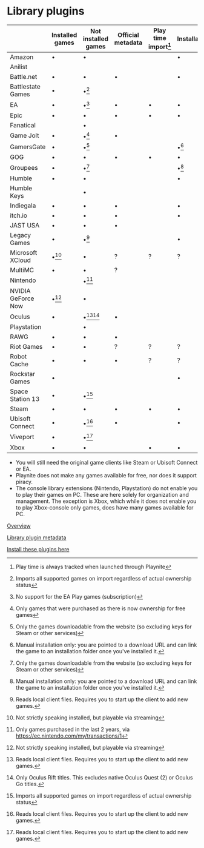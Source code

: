 # Library plugins

|                    | Installed games | Not installed games | Official metadata | Play time import[^h] | Installation |
| ------------------ | --------------- | ------------------- | ----------------- | -------------------- | ------------ |
| Amazon             | •               | •                   |                   |                      | •            |
| Anilist            |                 |                     |                   |                      |              |
| Battle.net         | •               | •                   | •                 |                      | •            |
| Battlestate Games  | •               | •[^g]               |                   |                      |              |
| EA                 | •               | •[^e]               | •                 | •                    | •            |
| Epic               | •               | •                   | •                 | •                    | •            |
| Fanatical          |                 | •                   |                   |                      |              |
| Game Jolt          | •               | •[^j]               | •                 |                      |              |
| GamersGate         | •               | •[^d]               |                   |                      | •[^c]        |
| GOG                | •               | •                   | •                 | •                    | •            |
| Groupees           | •               | •[^d]               |                   |                      | •[^c]        |
| Humble             | •               | •                   |                   |                      | •            |
| Humble Keys        |                 | •                   |                   |                      |              |
| Indiegala          | •               | •                   | •                 |                      | •            |
| itch.io            | •               | •                   | •                 |                      | •            |
| JAST USA           | •               | •                   | •                 |                      |              |
| Legacy Games       | •               | •[^a]               |                   |                      | •            |
| Microsoft XCloud   | •[^i]           | •                   | ?                 | ?                    | ?            |
| MultiMC            | •               | •                   | ?                 |                      |              |
| Nintendo           |                 | •[^f]               |                   |                      |              |
| NVIDIA GeForce Now | •[^i]           | •                   |                   |                      |              |
| Oculus             | •               | •[^a][^b]           | •                 |                      |              |
| Playstation        |                 | •                   |                   |                      |              |
| RAWG               | •               | •                   | •                 |                      |              |
| Riot Games         | •               | •                   | ?                 | ?                    | ?            |
| Robot Cache        | •               | •                   | •                 | ?                    | ?            |
| Rockstar Games     | •               |                     |                   |                      | •            |
| Space Station 13   | •               | •[^g]               |                   |                      |              |
| Steam              | •               | •                   | •                 | •                    | •            |
| Ubisoft Connect    | •               | •[^a]               | •                 |                      | •            |
| Viveport           | •               | •[^a]               |                   |                      |              |
| Xbox               | •               | •                   |                   | •                    | •            |

* You will still need the original game clients like Steam or Ubisoft Connect or EA.
* Playnite does not make any games available for free, nor does it support piracy.
* The console library extensions (Nintendo, Playstation) do not enable you to play their games on PC. These are here solely for organization and management. The exception is Xbox, which while it does not enable you to play Xbox-console only games, does have many games available for PC.


[Overview](./README.md)

[Library plugin metadata](./librarymetadata.md)

[Install these plugins here](https://playnite.link/addons.html)

[^a]: Reads local client files. Requires you to start up the client to add new games.
[^b]: Only Oculus Rift titles. This excludes native Oculus Quest (2) or Oculus Go titles.
[^c]: Manual installation only: you are pointed to a download URL and can link the game to an installation folder once you've installed it.
[^d]: Only the games downloadable from the website (so excluding keys for Steam or other services)
[^e]: No support for the EA Play games (subscription)
[^f]: Only games purchased in the last 2 years, via https://ec.nintendo.com/my/transactions/1
[^g]: Imports all supported games on import regardless of actual ownership status
[^h]: Play time is always tracked when launched through Playnite
[^i]: Not strictly speaking installed, but playable via streaming
[^j]: Only games that were purchased as there is now ownership for free games
